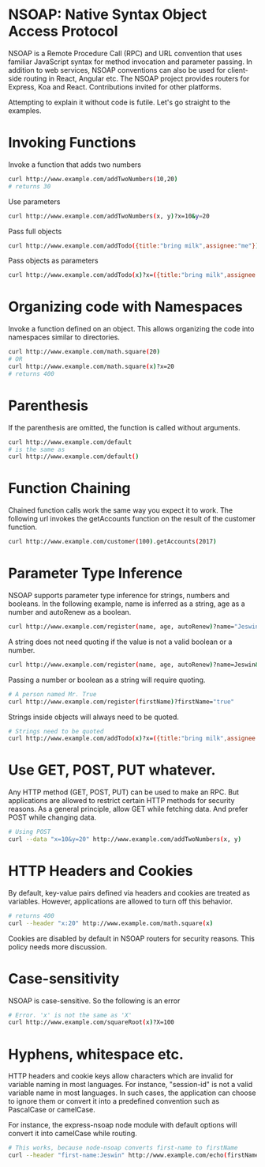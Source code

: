 # NSOAP: Native Syntax Object Access Protocol

NSOAP is a Remote Procedure Call (RPC) and URL convention that uses familiar JavaScript syntax for method invocation and parameter passing. In addition to web services, NSOAP conventions can also be used for client-side routing in React, Angular etc. The NSOAP project provides routers for Express, Koa and React. Contributions invited for other platforms.  

Attempting to explain it without code is futile. Let's go straight to the examples.

# Invoking Functions

Invoke a function that adds two numbers
```bash
curl http://www.example.com/addTwoNumbers(10,20)
# returns 30
```

Use parameters
```bash
curl http://www.example.com/addTwoNumbers(x, y)?x=10&y=20
```

Pass full objects
```bash
curl http://www.example.com/addTodo({title:"bring milk",assignee:"me"})
```

Pass objects as parameters
```bash
curl http://www.example.com/addTodo(x)?x=({title:"bring milk",assignee:"me"})
```


# Organizing code with Namespaces

Invoke a function defined on an object.
This allows organizing the code into namespaces similar to directories.

```bash
curl http://www.example.com/math.square(20)
# OR
curl http://www.example.com/math.square(x)?x=20
# returns 400
```

# Parenthesis

If the parenthesis are omitted, the function is called without arguments.
```bash
curl http://www.example.com/default
# is the same as
curl http://www.example.com/default()
```

# Function Chaining

Chained function calls work the same way you expect it to work.
The following url invokes the getAccounts function on the result of the customer function.
```bash
curl http://www.example.com/customer(100).getAccounts(2017)
```

# Parameter Type Inference

NSOAP supports parameter type inference for strings, numbers and booleans.
In the following example, name is inferred as a string, age as a number and autoRenew as a boolean.

```bash
curl http://www.example.com/register(name, age, autoRenew)?name="Jeswin"&age=20&autoRenew=true
```

A string does not need quoting if the value is not a valid boolean or a number.
```bash
curl http://www.example.com/register(name, age, autoRenew)?name=Jeswin&age=20&autoRenew=true
```

Passing a number or boolean as a string will require quoting.
```bash
# A person named Mr. True
curl http://www.example.com/register(firstName)?firstName="true"
```

Strings inside objects will always need to be quoted.
```bash
# Strings need to be quoted
curl http://www.example.com/addTodo(x)?x=({title:"bring milk",assignee:"me"})
```

# Use GET, POST, PUT whatever.

Any HTTP method (GET, POST, PUT) can be used to make an RPC. But applications are allowed to restrict certain HTTP
methods for security reasons. As a general principle, allow GET while fetching data. And prefer POST while changing
data.

```bash
# Using POST
curl --data "x=10&y=20" http://www.example.com/addTwoNumbers(x, y)
```

# HTTP Headers and Cookies

By default, key-value pairs defined via headers and cookies are treated as variables.
However, applications are allowed to turn off this behavior.
```bash
# returns 400
curl --header "x:20" http://www.example.com/math.square(x)
```

Cookies are disabled by default in NSOAP routers for security reasons.
This policy needs more discussion.

# Case-sensitivity

NSOAP is case-sensitive. So the following is an error
```bash
# Error. 'x' is not the same as 'X'
curl http://www.example.com/squareRoot(x)?X=100
```

# Hyphens, whitespace etc.

HTTP headers and cookie keys allow characters which are invalid for variable naming in most languages. For instance,
"session-id" is not a valid variable name in most languages. In such cases, the application can choose to ignore them or convert it into a predefined convention such as PascalCase or camelCase.

For instance, the express-nsoap node module with default options will convert it into camelCase while routing.

```bash
# This works, because node-nsoap converts first-name to firstName
curl --header "first-name:Jeswin" http://www.example.com/echo(firstName)
```
